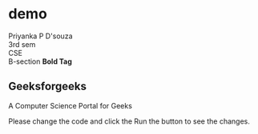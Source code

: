 # demo
Priyanka P D'souza <br> 
3rd sem <br>
CSE <br> B-section
 <b> Bold Tag </b>
<html> 
<!-- head tag -->
  
<head> 
    <title>Welcom to Geeksforgeeks</title> 
</head> 
<!-- Body tag -->
  
<body> 
    <h2>Geeksforgeeks</h2> 
    <p> 
        A Computer Science Portal for Geeks 
    </p> 
    <p> 
        Please change the code and click the 
        Run the button to see the changes. 
    </p> 
</body> 
</html> 

